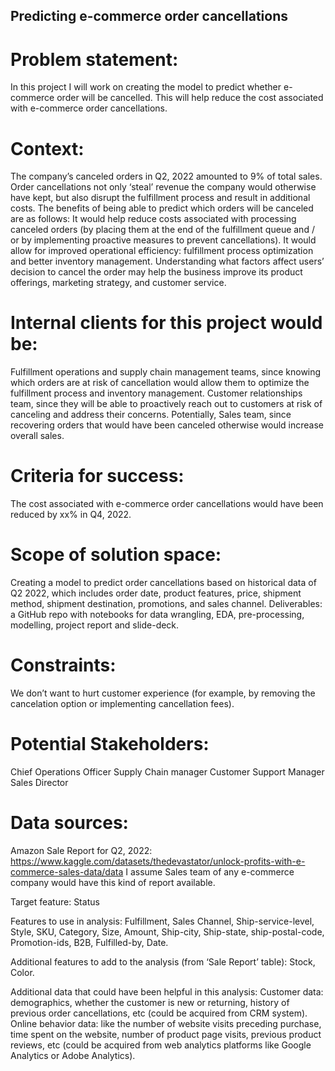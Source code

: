 ## Predicting e-commerce order cancellations

# Problem statement:
In this project I will work on creating the model to predict whether e-commerce order will be cancelled. This will help reduce the cost associated with e-commerce order cancellations.

# Context:
The company’s canceled orders in Q2, 2022 amounted to 9% of total sales. Order cancellations not only ‘steal’ revenue the company would otherwise have kept, but also disrupt the fulfillment process and result in additional costs. The benefits of being able to predict which orders will be canceled are as follows:
It would help reduce costs associated with processing canceled orders (by placing them at the end of the fulfillment queue and / or by implementing proactive measures to prevent cancellations). 
It would allow for improved operational efficiency: fulfillment process optimization and better inventory management. 
Understanding what factors affect users’ decision to cancel the order may help the business improve its product offerings, marketing strategy, and customer service.

# Internal clients for this project would be:
Fulfillment operations and supply chain management teams, since knowing which orders are at risk of cancellation would allow them to optimize the fulfillment process and inventory management.
Customer relationships team, since they will be able to proactively reach out to customers at risk of canceling and address their concerns.
Potentially, Sales team, since recovering orders that would have been canceled otherwise would increase overall sales.

# Criteria for success: 
The cost associated with e-commerce order cancellations would have been reduced by xx% in Q4, 2022.

# Scope of solution space:
Creating a model to predict order cancellations based on historical data of Q2 2022, which includes order date, product features, price, shipment method, shipment destination, promotions, and sales channel.
Deliverables: a GitHub repo with notebooks for data wrangling, EDA, pre-processing, modelling, project report and slide-deck.

# Constraints:
We don’t want to hurt customer experience (for example, by removing the cancelation option or implementing cancellation fees). 

# Potential Stakeholders:
Chief Operations Officer 
Supply Chain manager
Customer Support Manager
Sales Director

# Data sources:
Amazon Sale Report for Q2, 2022: https://www.kaggle.com/datasets/thedevastator/unlock-profits-with-e-commerce-sales-data/data 
I assume Sales team of any e-commerce company would have this kind of report available. 

Target feature: Status

Features to use in analysis: 
Fulfillment, 
Sales Channel, 
Ship-service-level, 
Style, 
SKU, 
Category, 
Size, 
Amount, 
Ship-city, 
Ship-state, 
ship-postal-code, 
Promotion-ids, 
B2B, 
Fulfilled-by, 
Date.

Additional features to add to the analysis (from ‘Sale Report’ table):
Stock,
Color.

Additional data that could have been helpful in this analysis:
Customer data: demographics, whether the customer is new or returning, history of previous order cancellations, etc (could be acquired from CRM system).
Online behavior data: like the number of website visits preceding purchase, time spent on the website, number of product page visits, previous product reviews, etc (could be acquired from web analytics platforms like Google Analytics or Adobe Analytics).

